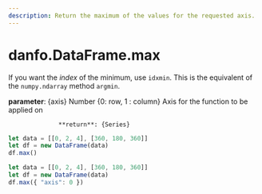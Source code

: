 ```yaml
---
description: Return the maximum of the values for the requested axis.
---
```


# danfo.DataFrame.max



If you want the _index_ of the minimum, use `idxmin`. This is the equivalent of the `numpy.ndarray` method `argmin`.

**parameter**: {axis} Number {0: row, 1 : column} Axis for the function to be applied on

                  **return**: {Series}



```javascript
let data = [[0, 2, 4], [360, 180, 360]]
let df = new DataFrame(data)
df.max()
```



```javascript
let data = [[0, 2, 4], [360, 180, 360]]
let df = new DataFrame(data)
df.max({ "axis": 0 })
```

